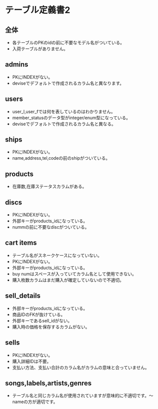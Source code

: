 # テーブル定義書2
## 全体
- 各テーブルのPKのidの前に不要なモデル名がついている。
- 入荷テーブルがありません。

## admins
- PKにINDEXがない。
- deviseでデフォルトで作成されるカラム名と異なります。

## users
- user_l,user_fでは何を表しているのはわかりません。
- member_statusのデータ型がinteger/enum型になっている。
- deviseでデフォルトで作成されるカラム名と異なる。

## ships
- PKにINDEXがない。
- name,address,tel,codeの前のshipがついている。

## products
- 在庫数,在庫ステータスカラムがある。

## discs
- PKにINDEXがない。
- 外部キーがproducts_idになっている。
- nummの前に不要なdiscがついている。

## cart items
- テーブル名がスネークケースになっていない。
- PKにINDEXがない。
- 外部キーがproducts_idになっている。
- buy numはスペースが入っていてカラム名として使用できない。
- 購入枚数カラムはまだ購入が確定していないので不適切。

## sell_details
- 外部キーがproducts_idになっている。
- 商品IDのFKが抜けている。
- 外部キーであるsell_idがない。
- 購入時の価格を保存するカラムがない。

## sells
- PKにINDEXがない。
- 購入詳細IDは不要。
- 支払い方法、支払い合計のカラム名がカラムの意味と合っていません。

## songs,labels,artists,genres
- テーブル名と同じカラム名が使用されていますが意味的に不適切です。〜nameの方が適切です。




